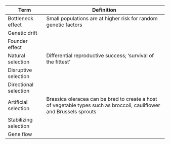 | Term                  | Definition                                                                                                           |
| --------------------- | -------------------------------------------------------------------------------------------------------------------- |
| Bottleneck effect     | Small populations are at higher risk for random genetic factors                                                      |
| Genetic drift         |                                                                                                                      |
| Founder effect        |                                                                                                                      |
| Natural selection     | Differential reproductive success; ‘survival of the fittest’                                                         |
| Disruptive selection  |                                                                                                                      |
| Directional selection |                                                                                                                      |
| Artificial selection  | Brassica oleracea can be bred to create a host of vegetable types such as broccoli, cauliflower and Brussels sprouts |
| Stabilizing selection |                                                                                                                      |
| Gene flow             |                                                                                                                      |
